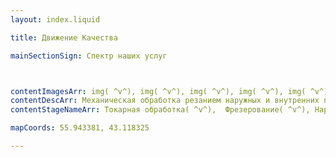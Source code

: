```yaml
--- 
layout: index.liquid

title: Движение Качества

mainSectionSign: Спектр наших услуг



contentImagesArr: img( ^v^), img( ^v^), img( ^v^), img( ^v^), img( ^v^), img
contentDescArr: Механическая обработка резанием наружных и внутренних поверхностей вращения, в том числе цилиндрических и конических.( ^v^), В качестве режущего инструмента используется фреза. фрезерования деталей – получить различные углубления на их поверхности.( ^v^), Специальные токарно-винторезные станки позволяют наносить на металлические конструкции и наружную, и внутреннюю резьбу. Накатывание резьбы.( ^v^), Применяется для создания отверстий нужного размера при помощи сверлильных станков.( ^v^), Самый быстрый вид обработки фасонных плоскостей со сложным контуром.( ^v^), Позволяет придать металлической детали точное соответствие заданным параметрам( ^v^),  Вид обработки, актуальный для изменения параметров линейчатой поверхности или ровной плоскости.( ^v^),  С помощью шлифовки добиваются самого точного соответствия детали заданным параметрам.( ^v^), Эта технология обработки металлических деталей используется для изготовления разного рода зубчатых колес.( ^v^), Используем немецкие станки Triumph. Скорость и качество гарантированы.( ^v^), Изготавливаем детали из листового  металла  толщиной до 6 мм и размером заготовки до 2500 мм.( ^v^), Резка металла толщиной до 14 мм и резка нержавеющей стали толщиной до 3 мм
contentStageNameArr: Токарная обработка( ^v^),  Фрезерование( ^v^), Нарезка резьбы( ^v^), Сверление( ^v^), Долбление( ^v^), Протягивание( ^v^),  Строгание( ^v^),  Шлифование( ^v^), Зубофрезерная обработка металлических деталей( ^v^), Резка( ^v^), Гибка( ^v^), Лазерная резка 

mapCoords: 55.943381, 43.118325

---
```


